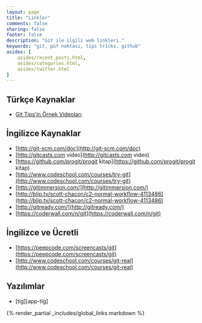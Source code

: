 ```yaml
---
layout: page
title: "Linkler"
comments: false
sharing: false
footer: false
description: "Git ile ilgili web linkleri."
keywords: "git, püf noktası, tips tricks, github"
asides: [
    asides/recent_posts.html,
    asides/categories.html,
    asides/twitter.html
]
---
```


## Türkçe Kaynaklar

- [Git Tips’in Örnek Videoları](http://www.screenr.com/user/git_tips)

## İngilizce Kaynaklar

- [http://git-scm.com/doc](http://git-scm.com/doc)
- [http://gitcasts.com video](http://gitcasts.com video)
- [https://github.com/progit/progit kitap](https://github.com/progit/progit kitap)
- [http://www.codeschool.com/courses/try-git](http://www.codeschool.com/courses/try-git)
- [http://gitimmersion.com/](http://gitimmersion.com/)
- [http://blip.tv/scott-chacon/c2-normal-workflow-4113486](http://blip.tv/scott-chacon/c2-normal-workflow-4113486)
- [http://gitready.com/](http://gitready.com/)
- [https://coderwall.com/n/git](https://coderwall.com/n/git)


## İngilizce ve Ücretli

- [https://peepcode.com/screencasts/git](https://peepcode.com/screencasts/git)
- [http://www.codeschool.com/courses/git-real](http://www.codeschool.com/courses/git-real)


## Yazılımlar
- [tig][app-tig]

{% render_partial _includes/global_links.markdown %}